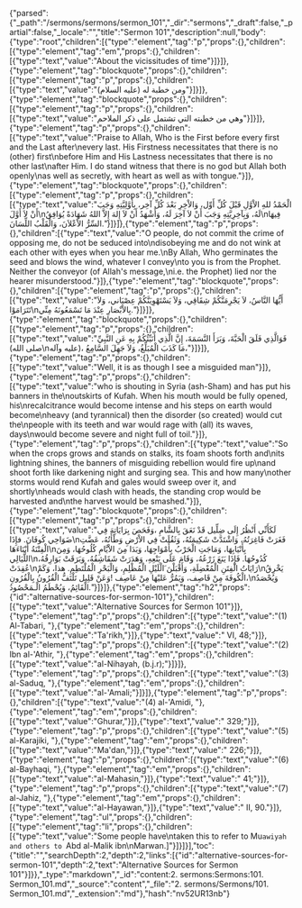 {"parsed":{"_path":"/sermons/sermons/sermon_101","_dir":"sermons","_draft":false,"_partial":false,"_locale":"","title":"Sermon 101","description":null,"body":{"type":"root","children":[{"type":"element","tag":"p","props":{},"children":[{"type":"element","tag":"em","props":{},"children":[{"type":"text","value":"About the vicissitudes of time"}]}]},{"type":"element","tag":"blockquote","props":{},"children":[{"type":"element","tag":"p","props":{},"children":[{"type":"text","value":"ومن خطبة له (عليه السلام)"}]}]},{"type":"element","tag":"blockquote","props":{},"children":[{"type":"element","tag":"p","props":{},"children":[{"type":"text","value":"وهي من خطبته التي تشتمل على ذكر الملاحم"}]}]},{"type":"element","tag":"p","props":{},"children":[{"type":"text","value":"Praise to Allah, Who is the First before every first and the Last after\nevery last. His Firstness necessitates that there is no (other) first\nbefore Him and His Lastness necessitates that there is no other last\nafter Him. I do stand witness that there is no god but Allah both openly\nas well as secretly, with heart as well as with tongue."}]},{"type":"element","tag":"blockquote","props":{},"children":[{"type":"element","tag":"p","props":{},"children":[{"type":"text","value":"الْحَمْدُ للهِ الاْوَّلِ قَبْلَ كُلِّ أَوِّل، وَالاْخِرِ بَعْدَ كُلِّ آخِر، بِأَوَّلِيَّتِهِ وَجَبَ أَنْ لاَ أَوَّلَ\nلَهُ، وَبِآخِرِيَّتِهِ وَجَبَ أَنْ لاَ آخِرَ لَهُ، وَأَشْهَدُ أَنْ لاَ إِلهَ إِلاَّ اللهُ شَهَادَةً يُوَافِقُ\nفِيهَا السِّرُّ الاْعْلاَنَ، وَالْقَلْبُ اللِّسَانَ."}]}]},{"type":"element","tag":"p","props":{},"children":[{"type":"text","value":"O people, do not commit the crime of opposing me, do not be seduced into\ndisobeying me and do not wink at each other with eyes when you hear me.\nBy Allah, Who germinates the seed and blows the wind, whatever I convey\nto you is from the Prophet. Neither the conveyor (of Allah's message,\ni.e. the Prophet) lied nor the hearer misunderstood."}]},{"type":"element","tag":"blockquote","props":{},"children":[{"type":"element","tag":"p","props":{},"children":[{"type":"text","value":"أَيُّهَا النَّاسُ، لاَ يَجْرِمَنَّكُمْ شِقَاقِي، وَلاَ يَسْتَهْوِيَنَّكُمْ عِصْيَاني، وَلاَ تَتَرَامَوْا\nبِالاْبْصَارِ عِنْدَ مَا تَسْمَعُونَهُ مِنِّي."}]}]},{"type":"element","tag":"blockquote","props":{},"children":[{"type":"element","tag":"p","props":{},"children":[{"type":"text","value":"فَوَالَّذِي فَلَقَ الْحَبَّةَ، وَبَرَأَ النَّسَمَةَ، إِنَّ الَّذِي أُنَبِّئُكُمْ بِهِ عَنِ النَّبِيِّ (صلى الله\nعليه وآله)، مَا كَذَبَ الْمُبَلِّغُ، وَلاَ جَهِلَ السَّامِعُ،"}]}]},{"type":"element","tag":"p","props":{},"children":[{"type":"text","value":"Well, it is as though I see a misguided man"}]},{"type":"element","tag":"p","props":{},"children":[{"type":"text","value":"who is shouting in Syria (ash-Sham) and has put his banners in the\noutskirts of Kufah. When his mouth would be fully opened, his\nrecalcitrance would become intense and his steps on earth would become\nheavy (and tyrannical) then the disorder (so created) would cut the\npeople with its teeth and war would rage with (all) its waves, days\nwould become severe and night full of toil."}]},{"type":"element","tag":"p","props":{},"children":[{"type":"text","value":"So when the crops grows and stands on stalks, its foam shoots forth and\nits lightning shines, the banners of misguiding rebellion would fire up\nand shoot forth like darkening night and surging sea. This and how many\nother storms would rend Kufah and gales would sweep over it, and shortly\nheads would clash with heads, the standing crop would be harvested and\nthe harvest would be smashed."}]},{"type":"element","tag":"blockquote","props":{},"children":[{"type":"element","tag":"p","props":{},"children":[{"type":"text","value":"لَكَأَنِّي أَنْظُرُ إِلَى ضِلِّيل قَدْ نَعَقَ بِالشَّامِ ،وَفَحَصَ بِرَايَاتِهَ فِي ضَوَاحِي كُوفَانَ. فإِذَا\nفَغَرَتْ فَاغِرَتُهُ، وَاشْتَدَّتْ شَكِيمَتُهُ، وَثَقُلَتْ فِي الاْرْضِ وَطْأَتُهُ، عَضَّتِ الْفِتْنَةُ أَبْنَاءَهَا\nبِأَنْيَابِهَا، وَمَاجَتِ الْحَرْبُ بِأَمْوَاجِهَا، وَبَدَا مِنَ الاْيَّامِ كُلُوحُهَا، وَمِنَ اللَّيَالِي\nكُدُوحُهَا. فَإِذَا يَنَعَ زَرْعُهُ، وَقَامَ عَلَى يَنْعِهِ، وَهَدَرَتْ شَقَاشِقُهُ، وَبَرَقَتْ بَوَارِقُهُ، عُقِدَتْ\nرَايَاتُ الْفِتَنِ الْمُعْضِلَةِ، وَأَقْبَلْنَ َالْلَيْلِ الْمُظْلِمِ، وَالْبَحْرِ الْمُلْتَطِمِ. هذا، وَكَمْ\nيَخْرِقُ الْكُوفَةَ مِنْ قَاصِف، وَيَمُرُّ عَليْهَا مِنْ عَاصِف !وَعَنْ قَلِيل تَلْتَفُّ الْقُرُونُ بِالْقُرُونِ،\nوَيُحْصَدُ الْقَائِمُ، وَيُحْطَمُ الْـمَحْصُودُ."}]}]},{"type":"element","tag":"h2","props":{"id":"alternative-sources-for-sermon-101"},"children":[{"type":"text","value":"Alternative Sources for Sermon 101"}]},{"type":"element","tag":"p","props":{},"children":[{"type":"text","value":"(1) Al-Tabari, "},{"type":"element","tag":"em","props":{},"children":[{"type":"text","value":"Ta'rikh,"}]},{"type":"text","value":" VI, 48;"}]},{"type":"element","tag":"p","props":{},"children":[{"type":"text","value":"(2) Ibn al-'Athir, "},{"type":"element","tag":"em","props":{},"children":[{"type":"text","value":"al-Nihayah, (b.j.r);"}]}]},{"type":"element","tag":"p","props":{},"children":[{"type":"text","value":"(3) al-Saduq, "},{"type":"element","tag":"em","props":{},"children":[{"type":"text","value":"al-'Amali;"}]}]},{"type":"element","tag":"p","props":{},"children":[{"type":"text","value":"(4) al-'Amidi, "},{"type":"element","tag":"em","props":{},"children":[{"type":"text","value":"Ghurar,"}]},{"type":"text","value":" 329;"}]},{"type":"element","tag":"p","props":{},"children":[{"type":"text","value":"(5) al-Karajiki, "},{"type":"element","tag":"em","props":{},"children":[{"type":"text","value":"Ma'dan,"}]},{"type":"text","value":" 226;"}]},{"type":"element","tag":"p","props":{},"children":[{"type":"text","value":"(6) al-Bayhaqi, "},{"type":"element","tag":"em","props":{},"children":[{"type":"text","value":"al-Mahasin,"}]},{"type":"text","value":" 41;"}]},{"type":"element","tag":"p","props":{},"children":[{"type":"text","value":"(7) al-Jahiz, "},{"type":"element","tag":"em","props":{},"children":[{"type":"text","value":"al-Hayawan,"}]},{"type":"text","value":" II, 90."}]},{"type":"element","tag":"ul","props":{},"children":[{"type":"element","tag":"li","props":{},"children":[{"type":"text","value":"Some people have\ntaken this to refer to Mu`awiyah and others to `Abd al-Malik ibn\nMarwan.]"}]}]}],"toc":{"title":"","searchDepth":2,"depth":2,"links":[{"id":"alternative-sources-for-sermon-101","depth":2,"text":"Alternative Sources for Sermon 101"}]}},"_type":"markdown","_id":"content:2. sermons:Sermons:101. Sermon_101.md","_source":"content","_file":"2. sermons/Sermons/101. Sermon_101.md","_extension":"md"},"hash":"nv52UR13nb"}